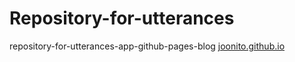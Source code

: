 # Repository-for-utterances
repository-for-utterances-app-github-pages-blog
[joonito.github.io](https://joonito.github.io/)
